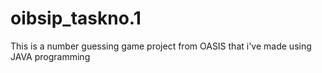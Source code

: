 # oibsip_taskno.1
This is a number guessing game project from OASIS that i've made using JAVA programming 
